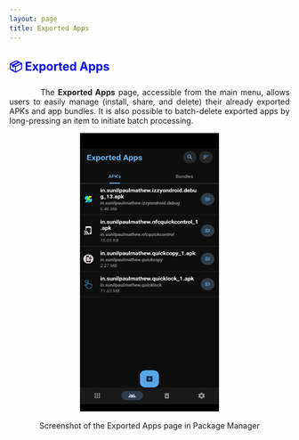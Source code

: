 ```yaml
---
layout: page
title: Exported Apps
---
```


<style>
    tab1 { padding-left: 4em; }
</style>

<h2 style="color: blue">📦 Exported Apps</h2>

<p style="text-align: justify;"><tab1>The <strong>Exported Apps</strong> page, accessible from the main menu, allows users to easily manage (install, share, and delete) their already exported APKs and app bundles. It is also possible to batch-delete exported apps by long-pressing an item to initiate batch processing.</tab1></p>

<p style="text-align: center;">
  <img src="https://raw.githubusercontent.com/SmartPack/PackageManager/master/fastlane/metadata/android/en-US/images/phoneScreenshots/2.jpg" alt="Exported Apps page screenshot" width="250" height="500" />
</p>
<p style="text-align: center;">Screenshot of the Exported Apps page in Package Manager</p>
